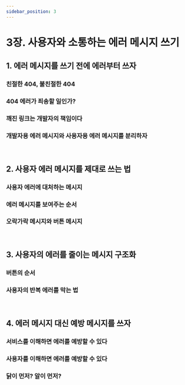 ```yaml
---
sidebar_position: 3
---
```


# 3장. 사용자와 소통하는 에러 메시지 쓰기

## 1. 에러 메시지를 쓰기 전에 에러부터 쓰자

### 친절한 404, 불친절한 404

### 404 에러가 죄송할 일인가?

### 깨진 링크는 개발자의 책임이다

### 개발자용 에러 메시지와 사용자용 에러 메시지를 분리하자

<br/>

## 2. 사용자 에러 메시지를 제대로 쓰는 법

### 사용자 에러에 대처하는 메시지

### 에러 메시지를 보여주는 순서

### 오락가락 메시지와 버튼 메시지

<br/>

## 3. 사용자의 에러를 줄이는 메시지 구조화

### 버튼의 순서

### 사용자의 반복 에러를 막는 법

<br/>

## 4. 에러 메시지 대신 예방 메시지를 쓰자

### 서비스를 이해하면 에러를 예방할 수 있다

### 사용자를 이해하면 에러를 예방할 수 있다

### 닭이 먼저? 알이 먼저?
